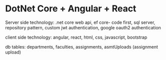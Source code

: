 # DotNet Core + Angular + React

Server side technology: .net core web api, ef core- code first, sql server, repository pattern, custom jwt authentication, google oauth2 authentication


client side technology: angular, react, html, css, javascript, bootstrap


db tables: departments, faculties, assignments, asmtUploads (assignment upload)

